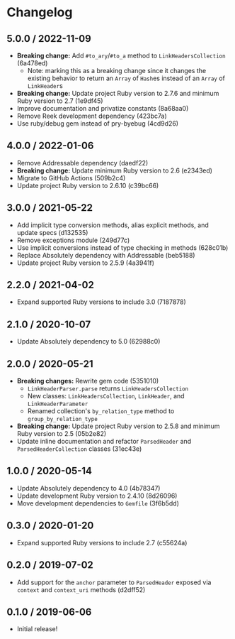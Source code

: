# Changelog

## 5.0.0 / 2022-11-09

- **Breaking change:** Add `#to_ary`/`#to_a` method to `LinkHeadersCollection` (6a478ed)
  - Note: marking this as a breaking change since it changes the existing behavior to return an `Array` of `Hash`es instead of an `Array` of `LinkHeader`s
- **Breaking change:** Update project Ruby version to 2.7.6 and minimum Ruby version to 2.7 (1e9df45)
- Improve documentation and privatize constants (8a68aa0)
- Remove Reek development dependency (423bc7a)
- Use ruby/debug gem instead of pry-byebug (4cd9d26)

## 4.0.0 / 2022-01-06

- Remove Addressable dependency (daedf22)
- **Breaking change:** Update minimum Ruby version to 2.6 (e2343ed)
- Migrate to GitHub Actions (509b2c4)
- Update project Ruby version to 2.6.10 (c39bc66)

## 3.0.0 / 2021-05-22

- Add implicit type conversion methods, alias explicit methods, and update specs (d132535)
- Remove exceptions module (249d77c)
- Use implicit conversions instead of type checking in methods (628c01b)
- Replace Absolutely dependency with Addressable (beb5188)
- Update project Ruby version to 2.5.9 (4a3941f)

## 2.2.0 / 2021-04-02

- Expand supported Ruby versions to include 3.0 (7187878)

## 2.1.0 / 2020-10-07

- Update Absolutely dependency to 5.0 (62988c0)

## 2.0.0 / 2020-05-21

- **Breaking changes:** Rewrite gem code (5351010)
  - `LinkHeaderParser.parse` returns `LinkHeadersCollection`
  - New classes: `LinkHeadersCollection`, `LinkHeader`, and `LinkHeaderParameter`
  - Renamed collection's `by_relation_type` method to `group_by_relation_type`
- **Breaking change:** Update project Ruby version to 2.5.8 and minimum Ruby version to 2.5 (05b2e82)
- Update inline documentation and refactor `ParsedHeader` and `ParsedHeaderCollection` classes (31ec43e)

## 1.0.0 / 2020-05-14

- Update Absolutely dependency to 4.0 (4b78347)
- Update development Ruby version to 2.4.10 (8d26096)
- Move development dependencies to `Gemfile` (3f6b5dd)

## 0.3.0 / 2020-01-20

- Expand supported Ruby versions to include 2.7 (c55624a)

## 0.2.0 / 2019-07-02

- Add support for the `anchor` parameter to `ParsedHeader` exposed via `context` and `context_uri` methods (d2dff52)

## 0.1.0 / 2019-06-06

- Initial release!
